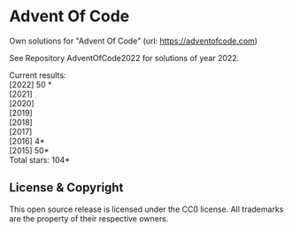 Advent Of Code
===

Own solutions for "Advent Of Code" (url: https://adventofcode.com)

See Repository AdventOfCode2022 for solutions of year 2022.

Current results:  
\[2022\] 50 \*\
\[2021\]    
\[2020\]    
\[2019\]    
\[2018\]    
\[2017\]    
\[2016\]  4\*\
\[2015\] 50\*\
Total stars: 104\* 

License & Copyright
-------------------
This open source release is licensed under the CC0 license. All trademarks are the property of their respective owners.
